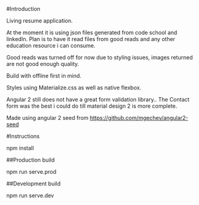 #Introduction

Living resume application. 

At the moment it is using json files generated from code school and linkedIn. Plan is to have it read files from good reads and any other education resource i can consume.

Good reads was turned off for now due to styling issues, images returned are not good enough quality.

Build with offline first in mind. 

Styles using Materialize.css as well as native flexbox.

Angular 2 still does not have a great form validation library.. The Contact form was the best i could do till material design 2 is more complete.

Made using angular 2 seed from https://github.com/mgechev/angular2-seed

#Instructions

npm install

##Production build

npm run serve.prod

##Development build

npm run serve.dev